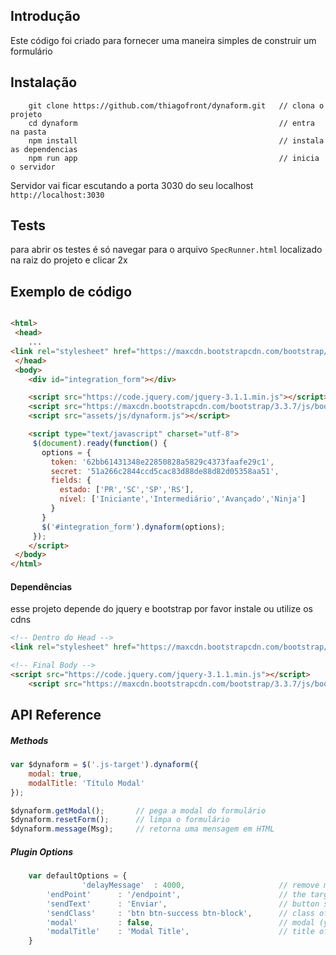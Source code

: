 ## Introdução
Este código foi criado para fornecer uma maneira simples de construir um formulário

## Instalação

```
    git clone https://github.com/thiagofront/dynaform.git   // clona o projeto
    cd dynaform                                             // entra na pasta
    npm install                                             // instala as dependencias
    npm run app                                             // inicia o servidor
```

Servidor vai ficar escutando a porta 3030 do seu localhost `http://localhost:3030`

## Tests
para abrir os testes é só navegar para o arquivo `SpecRunner.html` localizado na raiz do projeto e clicar 2x

## Exemplo de código

```html

<html>
 <head>
    ...
<link rel="stylesheet" href="https://maxcdn.bootstrapcdn.com/bootstrap/3.3.7/css/bootstrap.min.css">
 </head>
 <body>
    <div id="integration_form"></div>

    <script src="https://code.jquery.com/jquery-3.1.1.min.js"></script>
    <script src="https://maxcdn.bootstrapcdn.com/bootstrap/3.3.7/js/bootstrap.min.js"></script>
    <script src="assets/js/dynaform.js"></script>

    <script type="text/javascript" charset="utf-8">
     $(document).ready(function() {
       options = {
         token: '62bb61431348e22850828a5829c4373faafe29c1',
         secret: '51a266c2844ccd5cac83d88de88d82d05358aa51',
         fields: {
           estado: ['PR','SC','SP','RS'],
           nível: ['Iniciante','Intermediário','Avançado','Ninja']
         }
       }
       $('#integration_form').dynaform(options);
     });
    </script>
 </body>
</html>

```


#### Dependências
esse projeto depende do jquery e bootstrap por favor instale ou utilize os cdns

```html
<!-- Dentro do Head -->
<link rel="stylesheet" href="https://maxcdn.bootstrapcdn.com/bootstrap/3.3.7/css/bootstrap.min.css">

<!-- Final Body -->
<script src="https://code.jquery.com/jquery-3.1.1.min.js"></script>
    <script src="https://maxcdn.bootstrapcdn.com/bootstrap/3.3.7/js/bootstrap.min.js"></script>
```



## API Reference

##### Methods
```javascript
var $dynaform = $('.js-target').dynaform({
    modal: true,
    modalTitle: 'Título Modal'
});

$dynaform.getModal();       // pega a modal do formulário
$dynaform.resetForm();      // limpa o formulário
$dynaform.message(Msg);     // retorna uma mensagem em HTML
```


##### Plugin Options
```javascript
    var defaultOptions = {
                'delayMessage'  : 4000,                     // remove message after x miliseconds
        'endPoint'      : '/endpoint',                      // the target to send the post
        'sendText'      : 'Enviar',                         // button send text
        'sendClass'     : 'btn btn-success btn-block',      // class of button
        'modal'         : false,                            // modal (y,n)
        'modalTitle'    : 'Modal Title',                    // title of modal
    }
```